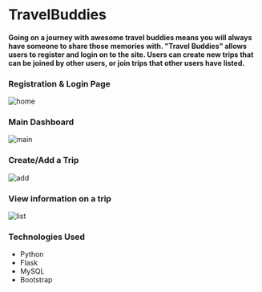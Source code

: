 # TravelBuddies

#### Going on a journey with awesome travel buddies means you will always have someone to share those memories with. "Travel Buddies" allows users to register and login on to the site. Users can create new trips that can be joined by other users, or join trips that other users have listed. 

### Registration & Login Page
![home](https://user-images.githubusercontent.com/42421298/49965865-45f46800-fed3-11e8-9dad-0bac91e701e8.PNG)
</br>
### Main Dashboard
![main](https://user-images.githubusercontent.com/42421298/49965876-4987ef00-fed3-11e8-9c89-3515d21d63d5.PNG)
</br>
### Create/Add a Trip
![add](https://user-images.githubusercontent.com/42421298/49965894-54db1a80-fed3-11e8-8c59-676fc61f40f1.PNG)
</br>
### View information on a trip 
![list](https://user-images.githubusercontent.com/42421298/49965917-66bcbd80-fed3-11e8-9dd3-111660b3ce5f.PNG)

### Technologies Used
* Python
* Flask
* MySQL
* Bootstrap 
